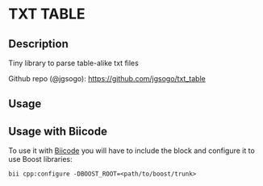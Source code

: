 
# TXT TABLE

## Description

Tiny library to parse table-alike txt files

Github repo (@jgsogo): https://github.com/jgsogo/txt_table

## Usage

## Usage with Biicode

To use it with [Biicode](https://www.biicode.com/) you will have to include the block and configure it to use Boost libraries:

    bii cpp:configure -DBOOST_ROOT=<path/to/boost/trunk>